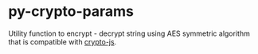 # py-crypto-params

Utility function to encrypt - decrypt string using AES symmetric algorithm that is compatible with 
[crypto-js](https://code.google.com/p/crypto-js/). 

